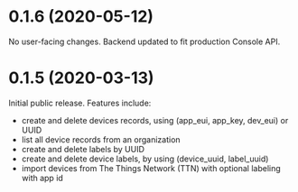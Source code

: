 <!--
M.m.p (YYYY-MM-DD)
==================
Add a summary of this release.

**BREAKING CHANGES**:

* Some change which breaks API or ABI compatiblity with.


Feature enhancements:

* [Link to github PR]():
  A new feature.

Bug fixes:

* [Link to github PR]():
  A bugfix.
-->

0.1.6 (2020-05-12)
==================
No user-facing changes. Backend updated to fit production Console API.


0.1.5 (2020-03-13)
==================
Initial public release. Features include:
* create and delete devices records, using (app_eui, app_key, dev_eui) or UUID
* list all device records from an organization
* create and delete labels by UUID
* create and delete device labels, by using (device_uuid, label_uuid)
* import devices from The Things Network (TTN) with optional labeling with app id
